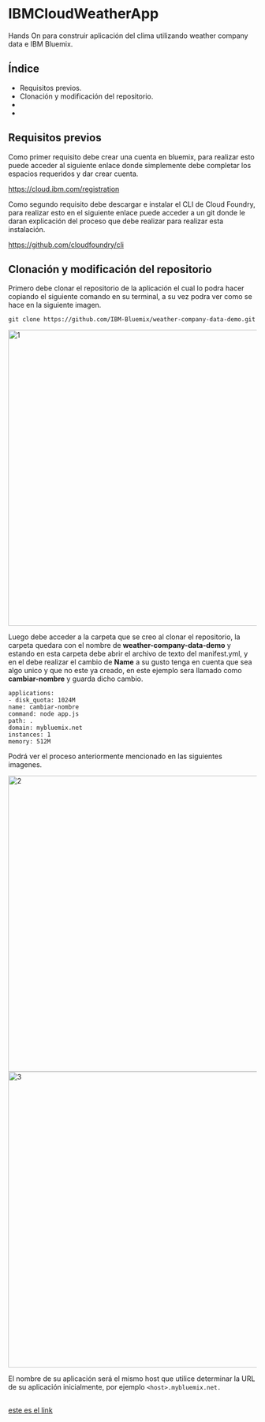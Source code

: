 # IBMCloudWeatherApp

Hands On para construir aplicación del clima utilizando weather company data e IBM Bluemix.

## Índice

* Requisitos previos.
* Clonación y modificación del repositorio.
*
*

## Requisitos previos

Como primer requisito debe crear una cuenta en bluemix, para realizar esto puede acceder al siguiente enlace donde simplemente debe completar los espacios requeridos y dar crear cuenta.

https://cloud.ibm.com/registration

Como segundo requisito debe descargar e instalar el CLI de Cloud Foundry, para realizar esto en el siguiente enlace puede acceder a un git donde le daran explicación del proceso que debe realizar para realizar esta instalación.

https://github.com/cloudfoundry/cli

## Clonación y modificación del repositorio

Primero debe clonar el repositorio de la aplicación el cual lo podra hacer copiando el siguiente comando en su terminal, a su vez podra ver como se hace en la siguiente imagen.

` git clone https://github.com/IBM-Bluemix/weather-company-data-demo.git `

<img width="600" alt="1" src="https://user-images.githubusercontent.com/50923637/59445407-3a6ff400-8dc5-11e9-9c7a-1be02bf35e77.png">

Luego debe acceder a la carpeta que se creo al clonar el repositorio, la carpeta quedara con el nombre de **weather-company-data-demo** y estando en esta carpeta debe abrir el archivo de texto del manifest.yml, y en el debe realizar el cambio de **Name** a su gusto tenga en cuenta que sea algo unico y que no este ya creado, en este ejemplo sera llamado como **cambiar-nombre** y guarda dicho cambio.

```
applications:
- disk_quota: 1024M
name: cambiar-nombre
command: node app.js
path: .
domain: mybluemix.net
instances: 1
memory: 512M

```

Podrá ver el proceso anteriormente mencionado en las siguientes imagenes.

<img width="600" alt="2" src="https://user-images.githubusercontent.com/50923637/59446839-e0246280-8dc7-11e9-8132-b130f964c206.png">

<img width="600" alt="3" src="https://user-images.githubusercontent.com/50923637/59446844-e1ee2600-8dc7-11e9-8b3b-b9f0801f56ef.png">

El nombre de su aplicación será el mismo host que utilice determinar la URL de su aplicación inicialmente, por ejemplo `<host>.mybluemix.net.`

## 

[este es el link](https://cloud.ibm.com/docs/search/virtual%20server?locale=es)

